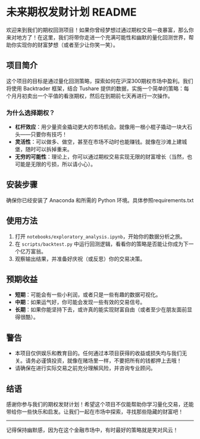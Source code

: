 # 未来期权发财计划 README

欢迎来到我们的期权回测项目！如果你曾经梦想过通过期权交易一夜暴富，那么你来对地方了！在这里，我们将带你走进一个充满可能性和幽默的量化回测世界，帮助你实现你的财富梦想（或者至少让你笑一笑）。

## 项目简介

这个项目的目标是通过量化回测策略，探索如何在沪深300期权市场中盈利。我们将使用 Backtrader 框架，结合 Tushare 提供的数据，实施一个简单的策略：每个月月初卖出一个平值的看涨期权，然后在到期前七天再进行一次操作。

### 为什么选择期权？

- **杠杆效应**：用少量资金撬动更大的市场机会。就像用一根小棍子撬动一块大石头——只要你有技巧！
- **灵活性**：可以做多、做空，甚至在市场不动时也能赚钱。就像在沙滩上建城堡，随时可以拆掉重来。
- **无穷的可能性**：理论上，你可以通过期权交易实现无限的财富增长（当然，也可能是无限的亏损，所以请小心）。

## 安装步骤
确保你已经安装了 Anaconda 和所需的 Python 环境。具体参照requirements.txt

## 使用方法

1. 打开 `notebooks/exploratory_analysis.ipynb`，开始你的数据分析之旅。
2. 在 `scripts/backtest.py` 中运行回测逻辑，看看你的策略是否能让你成为下一个亿万富翁。
3. 观察输出结果，并准备好庆祝（或反思）你的交易决策。

## 预期收益

- **短期**：可能会有一些小利润，或者只是一些有趣的数据可视化。
- **中期**：如果运气好，你可能会发现一些有效的交易信号。
- **长期**：如果你能坚持下去，或许真的能实现财富自由（或者至少在朋友面前显得很酷）。

## 警告

- 本项目仅供娱乐和教育目的。任何通过本项目获得的收益或损失均与我们无关。请务必谨慎投资，就像在赌场里一样，不要把所有的钱都押上去哦！
- 请确保在进行实际交易之前充分理解风险，并咨询专业顾问。

## 结语

感谢你参与我们的期权发财计划！希望这个项目不仅能帮助你学习量化交易，还能带给你一些快乐和启发。让我们一起在市场中探索，寻找那些隐藏的财富吧！

---

记得保持幽默感，因为在这个金融市场中，有时最好的策略就是笑对风云！


